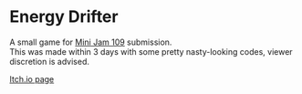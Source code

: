 # Energy Drifter
 
A small game for [Mini Jam 109](https://itch.io/jam/mini-jam-109-depths) submission.\
This was made within 3 days with some pretty nasty-looking codes, viewer discretion is advised.

[Itch.io page](https://tommy-lian.itch.io/energy-drifter)
